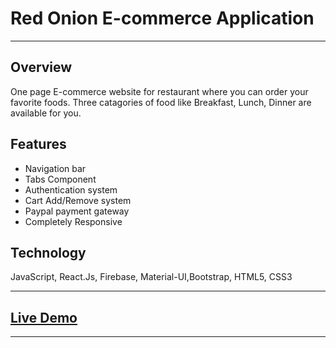# Red Onion E-commerce Application
---
## Overview
One page E-commerce website for restaurant where you can order your favorite foods. Three catagories of food like Breakfast, Lunch, Dinner are available for you.

## Features
* Navigation bar
* Tabs Component
* Authentication system
* Cart Add/Remove system
* Paypal payment gateway
* Completely Responsive

## Technology
JavaScript, React.Js, Firebase, Material-UI,Bootstrap, HTML5, CSS3

---
[Live Demo](https://red-onion-5071e.firebaseapp.com/)
-
---